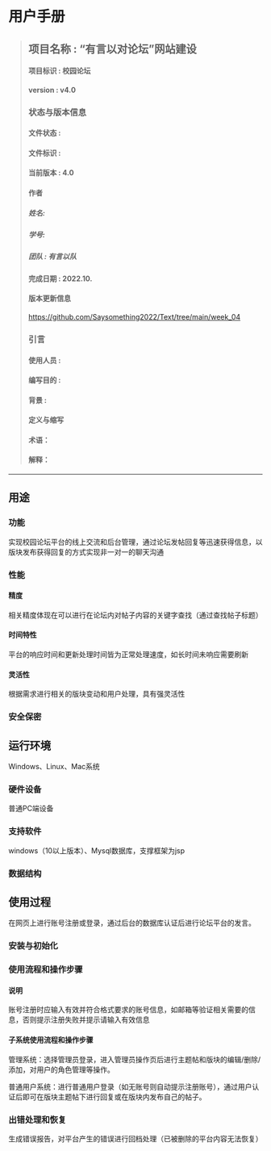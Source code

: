 # 用户手册
> ## 项目名称 : “有言以对论坛”网站建设
> #### 项目标识 : 校园论坛
> #### version : v4.0
> ### 状态与版本信息
> #### 文件状态 : 
> #### 文件标识 : 
> #### 当前版本 : 4.0 
> #### 作者
> ##### 姓名: 
> ##### 学号: 
> ##### 团队 : 有言以队
> #### 完成日期 : 2022.10.
> #### 版本更新信息
> https://github.com/Saysomething2022/Text/tree/main/week_04
> ### 引言
> #### 使用人员 : 
> #### 编写目的 : 
> #### 背景 : 
> #### 定义与缩写
> #### 术语：
> #### 解释：
***
## 用途
### 功能
实现校园论坛平台的线上交流和后台管理，通过论坛发帖回复等迅速获得信息，以版块发布获得回复的方式实现非一对一的聊天沟通
### 性能
#### 精度
相关精度体现在可以进行在论坛内对帖子内容的关键字查找（通过查找帖子标题）
#### 时间特性
平台的响应时间和更新处理时间皆为正常处理速度，如长时间未响应需要刷新
#### 灵活性
根据需求进行相关的版块变动和用户处理，具有强灵活性
### 安全保密
## 运行环境
Windows、Linux、Mac系统
### 硬件设备
普通PC端设备
### 支持软件
windows（10以上版本）、Mysql数据库，支撑框架为jsp
### 数据结构
## 使用过程
在网页上进行账号注册或登录，通过后台的数据库认证后进行论坛平台的发言。
### 安装与初始化
### 使用流程和操作步骤
#### 说明
账号注册时应输入有效并符合格式要求的账号信息，如邮箱等验证相关需要的信息，否则提示注册失败并提示请输入有效信息
#### 子系统使用流程和操作步骤
管理系统：选择管理员登录，进入管理员操作页后进行主题帖和版块的编辑/删除/添加，对用户的角色管理等操作。

普通用户系统：进行普通用户登录（如无账号则自动提示注册账号），通过用户认证后即可在版块主题帖下进行回复或在版块内发布自己的帖子。
### 出错处理和恢复

生成错误报告，对平台产生的错误进行回档处理（已被删除的平台内容无法恢复）
